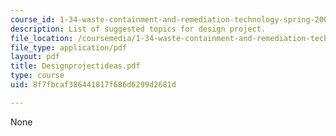 ```yaml
---
course_id: 1-34-waste-containment-and-remediation-technology-spring-2004
description: List of suggested topics for design project.
file_location: /coursemedia/1-34-waste-containment-and-remediation-technology-spring-2004/8f7fbcaf386441817f686d6299d2681d_Designprojectideas.pdf
file_type: application/pdf
layout: pdf
title: Designprojectideas.pdf
type: course
uid: 8f7fbcaf386441817f686d6299d2681d

---
```

None